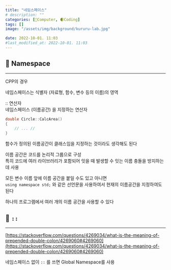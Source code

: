 ```yaml
---
title: "네임스페이스"
# description: ""
categories: [💫Computer, 🌒Coding]
tags: []
image: "/assets/img/background/kururu-lab.jpg"

date: 2022-10-01. 11:03
#last_modified_at: 2022-10-01. 11:03
---
```


## 💫 Namespace

---
CPP의 경우

네임스페이스는 식별자 (자료형, 함수, 변수 등의 이름)의 영역

:: 연산자  
네임스페이스 (이름공간) 을 지정하는 연산자

```cpp
double Circle::CalcArea()
{
	// ... //
}
```

함수가 정의된 이름공간이 클래스임을 지정하는 것이라도 생각해도 된다

이름 공간은 코드를 논리적 그룹으로 구성  
특히 코드에 여러 라이브러리가 포함되어 잇을 때 발생할 수 잇는 이름 충돌을 방지하는데 사용

모든 변수 이름 앞에 이름 공간을 붙일 수도 있고 아니면  
`using namespace std;` 와 같은 선언문을 사용하여서 현재의 이름공간을 지정하여도 된다

하나의 프로그램에서 여러 개의 이름 공간을 사용할 수 있다

## 💫 `::`

---

[https://stackoverflow.com/questions/4269034/what-is-the-meaning-of-prepended-double-colon/4269060#4269060](https://stackoverflow.com/questions/4269034/what-is-the-meaning-of-prepended-double-colon/4269060#4269060)

네임스페이스 없이 `::` 를 쓰면 Global Namespace를 사용  
